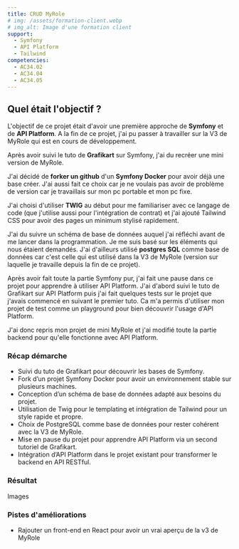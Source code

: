 ```yaml
---
title: CRUD MyRole
# img: /assets/formation-client.webp
# img_alt: Image d'une formation client
support:
  - Symfony
  - API Platform
  - Tailwind
competencies:
  - AC34.02
  - AC34.04
  - AC34.05
---
```

## Quel était l'objectif ?

L'objectif de ce projet était d'avoir une première approche de <strong>Symfony</strong> et de <strong>API Platform</strong>.
A la fin de ce projet, j'ai pu passer à travailler sur la V3 de MyRole qui est en cours de développement.

Après avoir suivi le tuto de <strong>Grafikart</strong> sur Symfony, j'ai du recréer une mini version de MyRole.

J'ai décidé de <strong>forker un github</strong> d'un <strong>Symfony Docker</strong> pour avoir déjà une base créer. J'ai aussi fait ce choix car je ne voulais pas avoir de problème de version car je travaillais sur mon pc portable et mon pc fixe.

J'ai choisi d'utiliser <strong>TWIG</strong> au début pour me familiariser avec ce langage de code (que j'utilise aussi pour l'intégration de contrat) et j'ai ajouté Tailwind CSS pour avoir des pages un minimum stylisé rapidement.

J'ai du suivre un schéma de base de données auquel j'ai réfléchi avant de me lancer dans la programmation. Je me suis basé sur les éléments qui nous étaient demandés. J'ai d'ailleurs utilisé <strong>postgres SQL</strong> comme base de données car c'est celle qui est utilisé dans la V3 de MyRole (version sur laquelle je travaille depuis la fin de ce projet).

Après avoir fait toute la partie Symfony pur, j'ai fait une pause dans ce projet pour apprendre à utiliser API Platform. J'ai d'abord suivi le tuto de Grafikart sur API Platform puis j'ai fait quelques tests sur le projet que j'avais commencé en suivant le premier tuto. Ca m'a permis d'utiliser mon projet de test comme un playground pour bien découvrir l'usage d'API Platform.

J'ai donc repris mon projet de mini MyRole et j'ai modifié toute la partie backend pour qu'elle fonctionne avec API Platform.

### Récap démarche

* Suivi du tuto de Grafikart pour découvrir les bases de Symfony.
* Fork d’un projet Symfony Docker pour avoir un environnement stable sur plusieurs machines.
* Conception d’un schéma de base de données adapté aux besoins du projet.
* Utilisation de Twig pour le templating et intégration de Tailwind pour un style rapide et propre.
* Choix de PostgreSQL comme base de données pour rester cohérent avec la V3 de MyRole.
* Mise en pause du projet pour apprendre API Platform via un second tutoriel de Grafikart.
* Intégration d’API Platform dans le projet existant pour transformer le backend en API RESTful.

### Résultat

Images

### Pistes d'améliorations

* Rajouter un front-end en React pour avoir un vrai aperçu de la v3 de MyRole